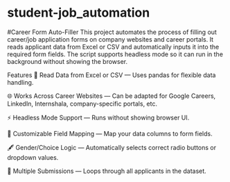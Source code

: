 # student-job_automation
#Career Form Auto-Filler
This project automates the process of filling out career/job application forms on company websites and career portals.
It reads applicant data from Excel or CSV and automatically inputs it into the required form fields.
The script supports headless mode so it can run in the background without showing the browser.

Features
📄 Read Data from Excel or CSV — Uses pandas for flexible data handling.

🌐 Works Across Career Websites — Can be adapted for Google Careers, LinkedIn, Internshala, company-specific portals, etc.

⚡ Headless Mode Support — Runs without showing browser UI.

🧠 Customizable Field Mapping — Map your data columns to form fields.

🖋 Gender/Choice Logic — Automatically selects correct radio buttons or dropdown values.

🔄 Multiple Submissions — Loops through all applicants in the dataset.

